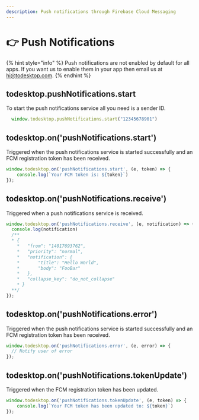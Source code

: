 ```yaml
---
description: Push notifications through Firebase Cloud Messaging
---
```


# 👉 Push Notifications

{% hint style="info" %}
Push notifications are not enabled by default for all apps. If you want us to enable them in your app then email us at hi@todesktop.com.
{% endhint %}

## todesktop.pushNotifications.start

To start the push notifications service all you need is a sender ID.

```javascript
  window.todesktop.pushNotifications.start("12345678901")
```

## todesktop.on\('pushNotifications.start'\)

Triggered when the push notifications service is started successfully and an FCM registration token has been received.

```javascript
window.todesktop.on('pushNotifications.start', (e, token) => {
    console.log(`Your FCM token is: ${token}`)
});
```

## todesktop.on\('pushNotifications.receive'\)

Triggered when a push notifications service is received.

```javascript
window.todesktop.on('pushNotifications.receive', (e, notification) => {
  console.log(notification)
  /**
  * {
	* 	"from": "14017693762",
	* 	"priority": "normal",
	* 	"notification": {
	* 		"title": "Hello World",
	* 		"body": "FooBar"
	* 	},
	* 	"collapse_key": "do_not_collapse"
	* }
  **/
});
```

## todesktop.on\('pushNotifications.error'\)

Triggered when the push notifications service is started successfully and an FCM registration token has been received.

```javascript
window.todesktop.on('pushNotifications.error', (e, error) => {
  // Notify user of error
});
```

## todesktop.on\('pushNotifications.tokenUpdate'\)

Triggered when the FCM registration token has been updated.

```javascript
window.todesktop.on('pushNotifications.tokenUpdate', (e, token) => {
    console.log(`Your FCM token has been updated to: ${token}`)
});
```

